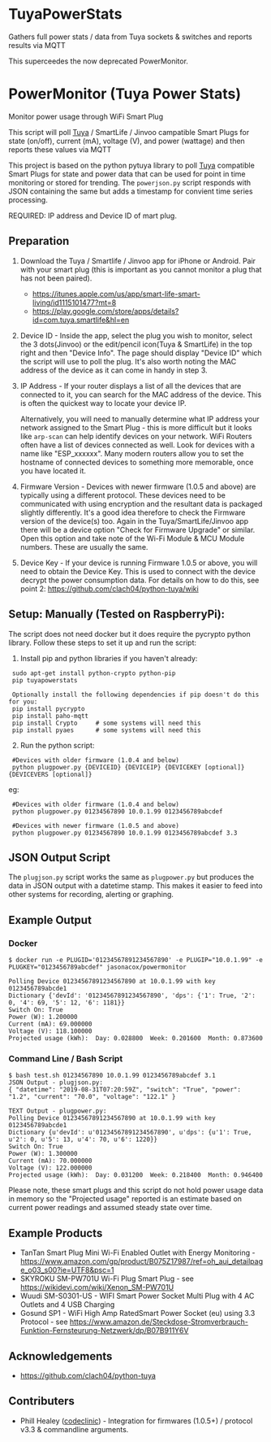 # TuyaPowerStats
Gathers full power stats / data from Tuya sockets &amp; switches and reports results via MQTT

This superceedes the now deprecated PowerMonitor.
# PowerMonitor (Tuya Power Stats)
Monitor power usage through WiFi Smart Plug

This script will poll [Tuya](https://en.tuya.com/) / SmartLife / Jinvoo campatible Smart Plugs for state (on/off), current (mA), voltage (V), and power (wattage) and then reports these values via MQTT 

This project is based on the python pytuya library to poll [Tuya](https://en.tuya.com/) compatible Smart Plugs for state and power data that can be used for point in time monitoring or stored for trending. The `powerjson.py` script responds with JSON containing the same but adds a timestamp for convient time series processing.



REQUIRED: IP address and Device ID of mart plug.

## Preparation
1. Download the Tuya / Smartlife / Jinvoo app for iPhone or Android. Pair with your smart plug (this is important as you cannot monitor a plug that has not been paired).  
	* https://itunes.apple.com/us/app/smart-life-smart-living/id1115101477?mt=8
	* https://play.google.com/store/apps/details?id=com.tuya.smartlife&hl=en
2. Device ID - Inside the app, select the plug you wish to monitor, select the 3 dots(Jinvoo) or the edit/pencil icon(Tuya & SmartLife) in the top right and then "Device Info".  The page should display "Device ID" which the script will use to poll the plug. It's also worth noting the MAC address of the device as it can come in handy in step 3.
3. IP Address - If your router displays a list of all the devices that are connected to it, you can search for the MAC address of the device. This is often the quickest way to locate your device IP.

	Alternatively, you will need to manually determine what IP address your network assigned to the Smart Plug - this is more difficult but it looks like `arp-scan` can help identify devices on your network.  WiFi Routers often have a list of devices connected as well. Look for devices with a name like "ESP_xxxxxx". Many modern routers allow you to set the hostname of connected devices to something more memorable, once you have located it.

4. Firmware Version - Devices with newer firmware (1.0.5 and above) are typically using a different protocol. These devices need to be communicated with using encryption and the resultant data is packaged slightly differently. It's a good idea therefore to check the Firmware version of the device(s) too. Again in the Tuya/SmartLife/Jinvoo app there will be a device option "Check for Firmware Upgrade" or similar. Open this option and take note of the Wi-Fi Module & MCU Module numbers. These are usually the same.

5. Device Key - If your device is running Firmware 1.0.5 or above, you will need to obtain the Device Key. This is used to connect with the device  decrypt the power consumption data. For details on how to do this, see point 2: https://github.com/clach04/python-tuya/wiki 


## Setup: Manually (Tested on RaspberryPi):  

The script does not need docker but it does require the pycrypto python library. Follow these steps to set it up and run the script:

1. Install pip and python libraries if you haven't already:

```
 sudo apt-get install python-crypto python-pip		
 pip tuyapowerstats

 Optionally install the following dependencies if pip doesn't do this for you:
 pip install pycrypto
 pip install paho-mqtt
 pip install Crypto		# some systems will need this
 pip install pyaes		# some systems will need this
```

2. Run the python script:
```
 #Devices with older firmware (1.0.4 and below)
 python plugpower.py {DEVICEID} {DEVICEIP} {DEVICEKEY [optional]} {DEVICEVERS [optional]}
```
eg:
```
 #Devices with older firmware (1.0.4 and below)
 python plugpower.py 01234567890 10.0.1.99 0123456789abcdef
```

```
 #Devices with newer firmware (1.0.5 and above)
 python plugpower.py 01234567890 10.0.1.99 0123456789abcdef 3.3
```

## JSON Output Script
The `plugjson.py` script works the same as `plugpower.py` but produces the data in JSON output with a datetime stamp.  This makes it easier to feed into other systems for recording, alerting or graphing.

## Example Output
### Docker
```
$ docker run -e PLUGID='01234567891234567890' -e PLUGIP="10.0.1.99" -e PLUGKEY="0123456789abcdef" jasonacox/powermonitor

Polling Device 01234567891234567890 at 10.0.1.99 with key 0123456789abcde1
Dictionary {'devId': '01234567891234567890', 'dps': {'1': True, '2': 0, '4': 69, '5': 12, '6': 1181}}
Switch On: True
Power (W): 1.200000
Current (mA): 69.000000
Voltage (V): 118.100000
Projected usage (kWh):  Day: 0.028800  Week: 0.201600  Month: 0.873600
```

### Command Line / Bash Script
```
$ bash test.sh 01234567890 10.0.1.99 0123456789abcdef 3.1
JSON Output - plugjson.py:
{ "datetime": "2019-08-31T07:20:59Z", "switch": "True", "power": "1.2", "current": "70.0", "voltage": "122.1" }

TEXT Output - plugpower.py:
Polling Device 01234567891234567890 at 10.0.1.99 with key 0123456789abcde1
Dictionary {u'devId': u'01234567891234567890', u'dps': {u'1': True, u'2': 0, u'5': 13, u'4': 70, u'6': 1220}}
Switch On: True
Power (W): 1.300000
Current (mA): 70.000000
Voltage (V): 122.000000
Projected usage (kWh):  Day: 0.031200  Week: 0.218400  Month: 0.946400
```

Please note, these smart plugs and this script do not hold power usage data in memory so the "Projected usage" reported is an estimate based on current power readings and assumed steady state over time. 

## Example Products 
* TanTan Smart Plug Mini Wi-Fi Enabled Outlet with Energy Monitoring - https://www.amazon.com/gp/product/B075Z17987/ref=oh_aui_detailpage_o03_s00?ie=UTF8&psc=1
* SKYROKU SM-PW701U Wi-Fi Plug Smart Plug - see https://wikidevi.com/wiki/Xenon_SM-PW701U
* Wuudi SM-S0301-US - WIFI Smart Power Socket Multi Plug with 4 AC Outlets and 4 USB Charging
* Gosund SP1 - WiFi High Amp RatedSmart Power Socket (eu) using 3.3 Protocol - see https://www.amazon.de/Steckdose-Stromverbrauch-Funktion-Fernsteurung-Netzwerk/dp/B07B911Y6V


## Acknowledgements
* https://github.com/clach04/python-tuya

## Contributers
* Phill Healey ([codeclinic](https://github.com/codeclinic)) - Integration for firmwares (1.0.5+) / protocol v3.3 & commandline arguments.

